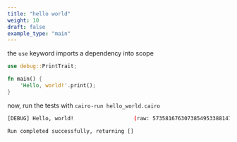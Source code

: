 ```yaml
---
title: "hello world"
weight: 10
draft: false
example_type: "main"
---
```


the `use` keyword imports a dependency into scope

```rust {.codebox}
use debug::PrintTrait;

fn main() {
    'Hello, world!'.print();
}
```

now, run the tests with `cairo-run hello_world.cairo`

```bash
[DEBUG] Hello, world!                   (raw: 5735816763073854953388147237921)

Run completed successfully, returning []
```
